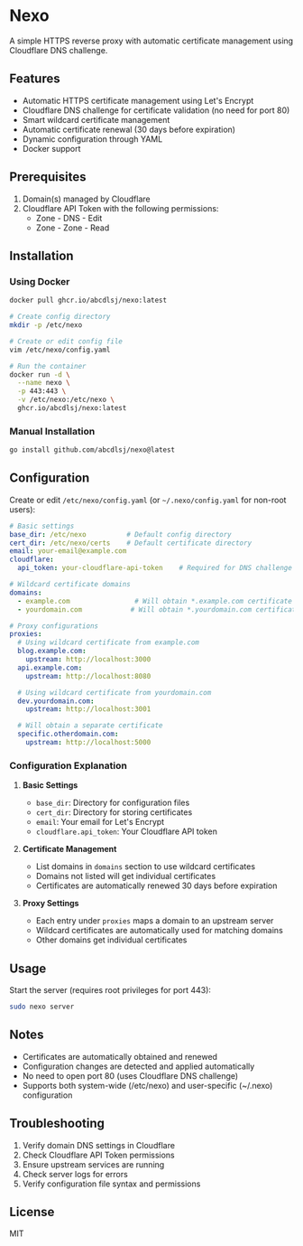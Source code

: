 # Nexo

A simple HTTPS reverse proxy with automatic certificate management using Cloudflare DNS challenge.

## Features

- Automatic HTTPS certificate management using Let's Encrypt
- Cloudflare DNS challenge for certificate validation (no need for port 80)
- Smart wildcard certificate management
- Automatic certificate renewal (30 days before expiration)
- Dynamic configuration through YAML
- Docker support

## Prerequisites

1. Domain(s) managed by Cloudflare
2. Cloudflare API Token with the following permissions:
   - Zone - DNS - Edit
   - Zone - Zone - Read

## Installation

### Using Docker

```bash
docker pull ghcr.io/abcdlsj/nexo:latest

# Create config directory
mkdir -p /etc/nexo

# Create or edit config file
vim /etc/nexo/config.yaml

# Run the container
docker run -d \
  --name nexo \
  -p 443:443 \
  -v /etc/nexo:/etc/nexo \
  ghcr.io/abcdlsj/nexo:latest
```

### Manual Installation

```bash
go install github.com/abcdlsj/nexo@latest
```

## Configuration

Create or edit `/etc/nexo/config.yaml` (or `~/.nexo/config.yaml` for non-root users):

```yaml
# Basic settings
base_dir: /etc/nexo          # Default config directory
cert_dir: /etc/nexo/certs    # Default certificate directory
email: your-email@example.com
cloudflare:
  api_token: your-cloudflare-api-token    # Required for DNS challenge

# Wildcard certificate domains
domains:
  - example.com                # Will obtain *.example.com certificate
  - yourdomain.com            # Will obtain *.yourdomain.com certificate

# Proxy configurations
proxies:
  # Using wildcard certificate from example.com
  blog.example.com:
    upstream: http://localhost:3000
  api.example.com:
    upstream: http://localhost:8080

  # Using wildcard certificate from yourdomain.com
  dev.yourdomain.com:
    upstream: http://localhost:3001

  # Will obtain a separate certificate
  specific.otherdomain.com:
    upstream: http://localhost:5000
```

### Configuration Explanation

1. **Basic Settings**
   - `base_dir`: Directory for configuration files
   - `cert_dir`: Directory for storing certificates
   - `email`: Your email for Let's Encrypt
   - `cloudflare.api_token`: Your Cloudflare API token

2. **Certificate Management**
   - List domains in `domains` section to use wildcard certificates
   - Domains not listed will get individual certificates
   - Certificates are automatically renewed 30 days before expiration

3. **Proxy Settings**
   - Each entry under `proxies` maps a domain to an upstream server
   - Wildcard certificates are automatically used for matching domains
   - Other domains get individual certificates

## Usage

Start the server (requires root privileges for port 443):
```bash
sudo nexo server
```

## Notes

- Certificates are automatically obtained and renewed
- Configuration changes are detected and applied automatically
- No need to open port 80 (uses Cloudflare DNS challenge)
- Supports both system-wide (/etc/nexo) and user-specific (~/.nexo) configuration

## Troubleshooting

1. Verify domain DNS settings in Cloudflare
2. Check Cloudflare API Token permissions
3. Ensure upstream services are running
4. Check server logs for errors
5. Verify configuration file syntax and permissions

## License

MIT 